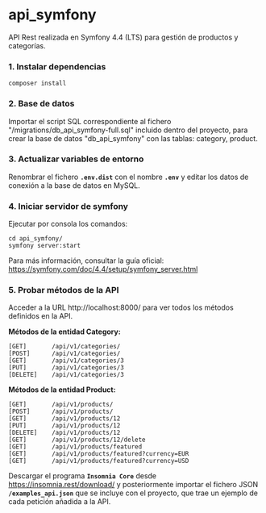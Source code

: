 # api_symfony
API Rest realizada en Symfony 4.4 (LTS) para gestión de productos y categorías.

### 1.  Instalar dependencias

    composer install

### 2.  Base de datos
Importar el script SQL correspondiente al fichero "/migrations/db_api_symfony-full.sql" incluido dentro del proyecto, para crear la base de datos "db_api_symfony" con las tablas: category, product.

### 3.  Actualizar variables de entorno
Renombrar el fichero **`.env.dist`** con el nombre **`.env`** y editar los datos de conexión a la base de datos en MySQL.

### 4.  Iniciar servidor de symfony
Ejecutar por consola los comandos:

    cd api_symfony/
    symfony server:start

Para más información, consultar la guía oficial: https://symfony.com/doc/4.4/setup/symfony_server.html

### 5.  Probar métodos de la API
Acceder a la URL http://localhost:8000/ para ver todos los métodos definidos en la API. 

**Métodos de la entidad Category:**

    [GET]       /api/v1/categories/
    [POST]      /api/v1/categories/
    [GET]       /api/v1/categories/3
    [PUT]       /api/v1/categories/3
    [DELETE]    /api/v1/categories/3

**Métodos de la entidad Product:**

    [GET]       /api/v1/products/
    [POST]      /api/v1/products/
    [GET]       /api/v1/products/12
    [PUT]       /api/v1/products/12
    [DELETE]    /api/v1/products/12
    [GET]       /api/v1/products/12/delete
    [GET]       /api/v1/products/featured
    [GET]       /api/v1/products/featured?currency=EUR
    [GET]       /api/v1/products/featured?currency=USD

Descargar el programa **`Insomnia Core`** desde https://insomnia.rest/download/ y posteriormente importar el fichero JSON **`/examples_api.json`** que se incluye con el proyecto, que trae un ejemplo de cada petición añadida a la API.

